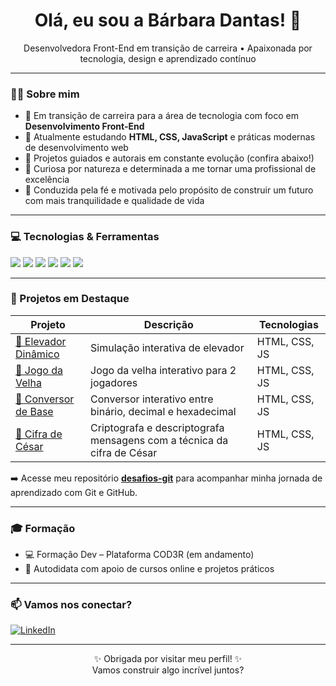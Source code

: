 <h1 align="center">Olá, eu sou a Bárbara Dantas! 👋</h1>

<p align="center">
Desenvolvedora Front-End em transição de carreira • Apaixonada por tecnologia, design e aprendizado contínuo
</p>

---

### 👩‍💻 Sobre mim

- 🎯 Em transição de carreira para a área de tecnologia com foco em **Desenvolvimento Front-End**
- 🌱 Atualmente estudando **HTML, CSS, JavaScript** e práticas modernas de desenvolvimento web
- 🚀 Projetos guiados e autorais em constante evolução (confira abaixo!)
- 🧠 Curiosa por natureza e determinada a me tornar uma profissional de excelência
- 🙏 Conduzida pela fé e motivada pelo propósito de construir um futuro com mais tranquilidade e qualidade de vida

---

### 💻 Tecnologias & Ferramentas

<div>
  <img src="https://img.shields.io/badge/HTML5-E34F26?style=flat&logo=html5&logoColor=white" />
  <img src="https://img.shields.io/badge/CSS3-1572B6?style=flat&logo=css3&logoColor=white" />
  <img src="https://img.shields.io/badge/JavaScript-F7DF1E?style=flat&logo=javascript&logoColor=black" />
  <img src="https://img.shields.io/badge/Git-F05032?style=flat&logo=git&logoColor=white" />
  <img src="https://img.shields.io/badge/GitHub-181717?style=flat&logo=github&logoColor=white" />
  <img src="https://img.shields.io/badge/VS_Code-007ACC?style=flat&logo=visual-studio-code&logoColor=white" />
</div>

---

### 📌 Projetos em Destaque

| Projeto | Descrição | Tecnologias |
|--------|-----------|-------------|
| [🔗 Elevador Dinâmico](https://github.com/usuario/elevador-dinamico) | Simulação interativa de elevador | HTML, CSS, JS |
| [🔗 Jogo da Velha](https://github.com/usuario/jogo-da-velha) | Jogo da velha interativo para 2 jogadores | HTML, CSS, JS |
| [🔗 Conversor de Base](https://github.com/usuario/conversor-base) | Conversor interativo entre binário, decimal e hexadecimal | HTML, CSS, JS |
| [🔗 Cifra de César](https://github.com/usuario/cifra-de-cesar) | Criptografa e descriptografa mensagens com a técnica da cifra de César | HTML, CSS, JS |



➡️ Acesse meu repositório **[desafios-git](https://github.com/usuario/desafios-git)** para acompanhar minha jornada de aprendizado com Git e GitHub.

---

### 🎓 Formação

- 💻 Formação Dev – Plataforma COD3R (em andamento)
- 📘 Autodidata com apoio de cursos online e projetos práticos

---

### 📫 Vamos nos conectar?

[![LinkedIn](https://img.shields.io/badge/LinkedIn-Bárbara%20Dantas-blue?style=flat&logo=linkedin)](https://www.linkedin.com/in/seu-perfil)

---

<p align="center">
✨ Obrigada por visitar meu perfil! ✨<br/>
Vamos construir algo incrível juntos?
</p>
